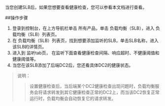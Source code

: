 当您创建SLB后，如果您想要查看健康检查，您可以参看本文档进行查看。

##操作步骤

1. 登录到控制台，在上方导航栏单击 所有产品，单击 负载均衡（SLB），进入 负载均衡（SLB）列表页。
2. 在 负载均衡（SLB）列表页，找到想要添加监听的SLB，单击SLB名称，进入该SLB的详情页。
3. 进入到 监听tab页，	在监听下面查看健康检查间隔、响应超时、不健康阈值和健康阈值等。
4. 当您在该SLB添加了后端DC2后，您还看具体DC2的健康状态。

>说明：
>>设置健康检查后，当后端某个DC2健康检查出现问题时，负载均衡服务会将请求转发到其它健康检查正常的DC2上，而当该DC2恢复正常运行时，负载均衡会自动恢复它的请求转发。
